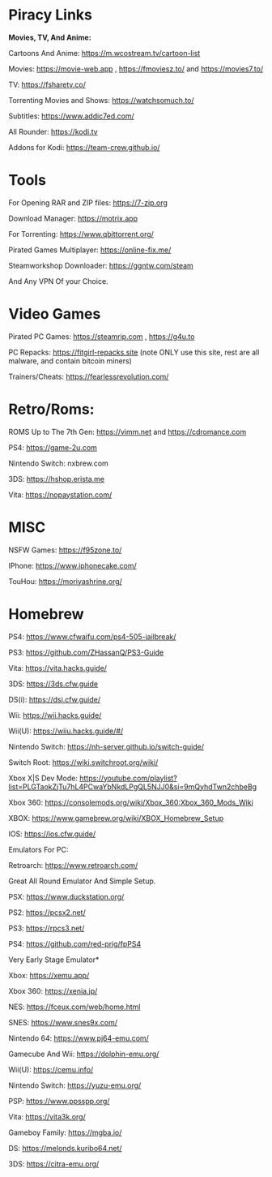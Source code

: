 # **Piracy Links**

**Movies, TV, And Anime:**

Cartoons And Anime: https://m.wcostream.tv/cartoon-list

Movies: https://movie-web.app , https://fmoviesz.to/ and https://movies7.to/

TV: https://fsharetv.co/

Torrenting Movies and Shows: https://watchsomuch.to/

Subtitles: https://www.addic7ed.com/

All Rounder: https://kodi.tv

Addons for Kodi: https://team-crew.github.io/

# **Tools**

For Opening RAR and ZIP files: 
https://7-zip.org

Download Manager: https://motrix.app

For Torrenting: https://www.qbittorrent.org/

Pirated Games Multiplayer: https://online-fix.me/

Steamworkshop Downloader: https://ggntw.com/steam

And Any VPN Of your Choice.

# **Video Games**

Pirated PC Games: https://steamrip.com , https://g4u.to

PC Repacks: https://fitgirl-repacks.site (note ONLY use this site, rest are all malware, and contain bitcoin miners)

Trainers/Cheats: https://fearlessrevolution.com/

# **Retro/Roms:**
ROMS Up to The 7th Gen: https://vimm.net and https://cdromance.com

PS4: https://game-2u.com

Nintendo Switch: nxbrew.com

3DS: https://hshop.erista.me

Vita: https://nopaystation.com/

# **MISC**


NSFW Games: https://f95zone.to/

IPhone: https://www.iphonecake.com/

TouHou: https://moriyashrine.org/


# **Homebrew**

PS4: https://www.cfwaifu.com/ps4-505-jailbreak/

PS3: https://github.com/ZHassanQ/PS3-Guide

Vita: https://vita.hacks.guide/

3DS: https://3ds.cfw.guide

DS(i): https://dsi.cfw.guide/

Wii: https://wii.hacks.guide/

Wii(U): https://wiiu.hacks.guide/#/

Nintendo Switch: https://nh-server.github.io/switch-guide/

Switch Root: https://wiki.switchroot.org/wiki/

Xbox X|S Dev Mode: https://youtube.com/playlist?list=PLGTaokZjTu7hL4PCwaYbNkdLPgQL5NJJ0&si=9mQyhdTwn2chbeBg

Xbox 360: https://consolemods.org/wiki/Xbox_360:Xbox_360_Mods_Wiki

XBOX: https://www.gamebrew.org/wiki/XBOX_Homebrew_Setup

IOS: https://ios.cfw.guide/

Emulators For PC:

Retroarch: https://www.retroarch.com/

Great All Round Emulator And Simple Setup.

PSX: https://www.duckstation.org/

PS2: https://pcsx2.net/

PS3: https://rpcs3.net/

PS4: https://github.com/red-prig/fpPS4

Very Early Stage Emulator*

Xbox: https://xemu.app/

Xbox 360: https://xenia.jp/

NES: https://fceux.com/web/home.html

SNES: https://www.snes9x.com/

Nintendo 64: https://www.pj64-emu.com/

Gamecube And Wii: https://dolphin-emu.org/

Wii(U): https://cemu.info/

Nintendo Switch: https://yuzu-emu.org/


PSP: https://www.ppsspp.org/

Vita: https://vita3k.org/

Gameboy Family: https://mgba.io/

DS: https://melonds.kuribo64.net/

3DS: https://citra-emu.org/
